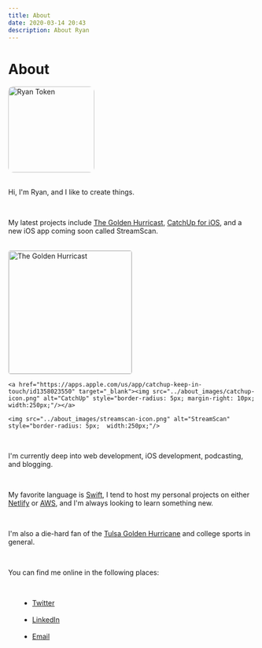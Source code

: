 ```yaml
---
title: About
date: 2020-03-14 20:43
description: About Ryan
---
```


<div>
<h1> About </h1>
<img src="../about_images/ryan-full.jpeg" alt="Ryan Token" style="border-radius: 10px; width:175px;"/>
</div>

<br />

Hi, I'm Ryan, and I like to create things.

<br />

My latest projects include <a href="https://thegoldenhurricast.com" target="_blank">The Golden Hurricast</a>, <a href="https://apps.apple.com/us/app/catchup-keep-in-touch/id1358023550" target="_blank">CatchUp for iOS</a>, and a new iOS app coming soon called StreamScan.

<br />

<div>
    <a href="https://thegoldenhurricast.com" target="_blank"><img src="../about_images/TGH-icon.png" alt="The Golden Hurricast" style="border-radius: 5px; border: 1px solid lightgrey; margin-right: 10px; width:250px;"/></a>

    <a href="https://apps.apple.com/us/app/catchup-keep-in-touch/id1358023550" target="_blank"><img src="../about_images/catchup-icon.png" alt="CatchUp" style="border-radius: 5px; margin-right: 10px; width:250px;"/></a>

    <img src="../about_images/streamscan-icon.png" alt="StreamScan" style="border-radius: 5px;  width:250px;"/>
</div>

<br />

I'm currently deep into web development, iOS development, podcasting, and blogging.

<br />

My favorite language is <a href="https://developer.apple.com/swift/" target="_blank">Swift</a>, I tend to host my personal projects on either <a href="https://www.netlify.com/" target="_blank">Netlify</a> or <a href="https://aws.amazon.com" target="_blank">AWS</a>, and I'm always looking to learn something new.

<br />

I'm also a die-hard fan of the <a href="https://tulsahurricane.com" target="_blank">Tulsa Golden Hurricane</a> and college sports in general.

<br />

You can find me online in the following places:

<br />

<div>
<ul style="margin-left: 25px">
<li> <a href="https://twitter.com/_ryantoken" target="_blank">Twitter</a> </li>
<br />
<li> <a href="https://linkedin.com/in/ryantoken" target="_blank">LinkedIn</a> </li>
<br />
<li><a href="mailto: ryantoken@gmail.com">Email</a> </li>
</ul>
</div>

